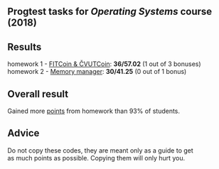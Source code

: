 ## Progtest tasks for _Operating Systems_ course (2018)

## Results
homework 1 - [FITCoin & ČVUTCoin](/OSY/OSY_1): __36/57.02__ (1 out of 3 bonuses) <br/>
homework 2 - [Memory manager](/OSY/OSY_2): __30/41.25__ (0 out of 1 bonus)

## Overall result
Gained more [points](/OSY/results.pdf) from homework than 93% of students.

## Advice
Do not copy these codes, they are meant only as a guide to get<br/> as much points as possible. Copying them will only hurt you.
